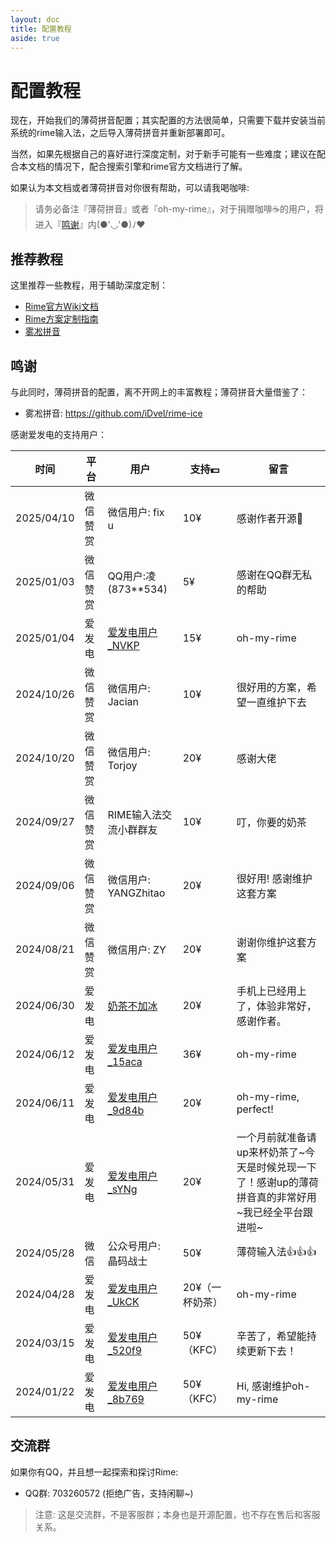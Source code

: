 ```yaml
---
layout: doc
title: 配置教程
aside: true
---
```



# 配置教程
现在，开始我们的薄荷拼音配置；其实配置的方法很简单，只需要下载并安装当前系统的rime输入法，之后导入薄荷拼音并重新部署即可。

当然，如果先根据自己的喜好进行深度定制，对于新手可能有一些难度；建议在配合本文档的情况下，配合搜索引擎和rime官方文档进行了解。

如果认为本文档或者薄荷拼音对你很有帮助，可以请我喝咖啡:

<donate/>

> 请务必备注『薄荷拼音』或者『oh-my-rime』，对于捐赠咖啡☕️的用户，将进入『[鸣谢](#鸣谢)』内(●'◡'●)ﾉ♥

## 推荐教程
这里推荐一些教程，用于辅助深度定制：
- [Rime官方Wiki文档](https://github.com/rime/home/wiki)
- [Rime方案定制指南](https://github.com/LEOYoon-Tsaw/Rime_collections/blob/master/Rime_description.md)
- [雾凇拼音](https://dvel.me/posts/rime-ice/)

## 鸣谢
与此同时，薄荷拼音的配置，离不开网上的丰富教程；薄荷拼音大量借鉴了：
- 雾凇拼音: https://github.com/iDvel/rime-ice

感谢爱发电的支持用户：

| 时间       | 平台     | 用户                                                                      | 支持💵           | 留言                                                                                                |
| ---------- | -------- | ------------------------------------------------------------------------- | --------------- | --------------------------------------------------------------------------------------------------- |
| 2025/04/10 | 微信赞赏 | 微信用户: fix u                                                           | 10¥             | 感谢作者开源🙏                                                                                       |
| 2025/01/03 | 微信赞赏 | QQ用户:凌(873**534)                                                       | 5¥              | 感谢在QQ群无私的帮助                                                                                |
| 2025/01/04 | 爱发电   | [爱发电用户_NVKP](https://afdian.com/u/b5636c3aca4d11ef8f5a5254001e7c00)  | 15¥             | oh-my-rime                                                                                          |
| 2024/10/26 | 微信赞赏 | 微信用户: Jacian                                                          | 10¥             | 很好用的方案，希望一直维护下去                                                                      |
| 2024/10/20 | 微信赞赏 | 微信用户: Torjoy                                                          | 20¥             | 感谢大佬                                                                                            |
| 2024/09/27 | 微信赞赏 | RIME输入法交流小群群友                                                    | 10¥             | 叮，你要的奶茶                                                                                      |
| 2024/09/06 | 微信赞赏 | 微信用户: YANGZhitao                                                      | 20¥             | 很好用! 感谢维护这套方案                                                                            |
| 2024/08/21 | 微信赞赏 | 微信用户: ZY                                                              | 20¥             | 谢谢你维护这套方案                                                                                  |
| 2024/06/30 | 爱发电   | [奶茶不加冰](https://afdian.com/u/802ed17a36bf11efa4db52540025c377)       | 20¥             | 手机上已经用上了，体验非常好，感谢作者。                                                            |
| 2024/06/12 | 爱发电   | [爱发电用户_15aca](https://afdian.com/u/15aca804289b11efa13952540025c377) | 36¥             | oh-my-rime                                                                                          |
| 2024/06/11 | 爱发电   | [爱发电用户_9d84b](https://afdian.com/u/9d84b3ac280011efa1d352540025c377) | 20¥             | oh-my-rime, perfect!                                                                                |
| 2024/05/31 | 爱发电   | [爱发电用户_sYNg](https://afdian.com/u/c428e6701f1a11efab4a5254001e7c00)  | 20¥             | 一个月前就准备请up来杯奶茶了~今天是时候兑现一下了！感谢up的薄荷拼音真的非常好用~我已经全平台跟进啦~ |
| 2024/05/28 | 微信     | 公众号用户: 晶码战士                                                      | 50¥             | 薄荷输入法👍👍👍                                                                                       |
| 2024/04/28 | 爱发电   | [爱发电用户_UkCK](https://afdian.com/u/8717bcc8054511efbfc052540025c377)  | 20¥（一杯奶茶） | oh-my-rime                                                                                          |
| 2024/03/15 | 爱发电   | [爱发电用户_520f9](https://afdian.com/u/520f9e12e26111eeaa3a5254001e7c00) | 50¥（KFC）      | 辛苦了，希望能持续更新下去！                                                                        |
| 2024/01/22 | 爱发电   | [爱发电用户_8b769](https://afdian.com/u/8b769b02b8c111ee928952540025c377) | 50¥（KFC）      | Hi, 感谢维护oh-my-rime                                                                              |

## 交流群
如果你有QQ，并且想一起探索和探讨Rime: 
- QQ群: 703260572 (拒绝广告，支持闲聊~)

> 注意: 这是交流群，不是客服群；本身也是开源配置，也不存在售后和客服关系。